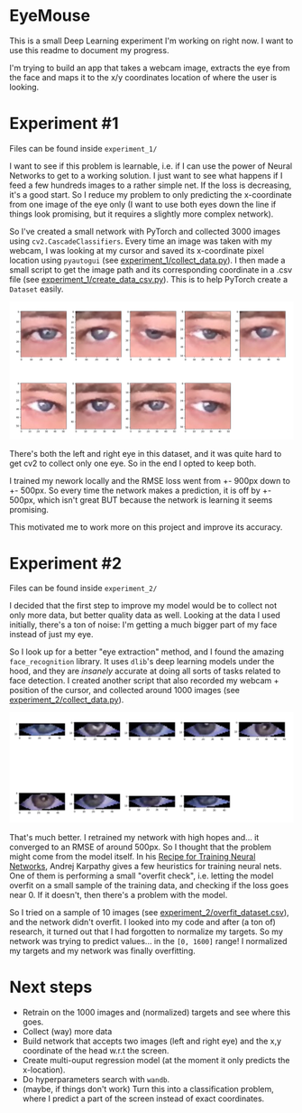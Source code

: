 # EyeMouse

This is a small Deep Learning experiment I'm working on right now. I want to use this readme to document my progress. 

I'm trying to build an app that takes a webcam image, extracts the eye from the face and maps it to the x/y coordinates location of where the user is looking.


# Experiment #1

Files can be found inside `experiment_1/`

I want to see if this problem is learnable, i.e. if I can use the power of Neural Networks to get to a working solution. I just want to see what happens if I feed a few hundreds images to a rather simple net. If the loss is decreasing, it's a good start. So I reduce my problem to only predicting the x-coordinate from one image of the eye only (I want to use both eyes down the line if things look promising, but it requires a slightly more complex network). 

So I've created a small network with PyTorch and collected 3000 images using `cv2.CascadeClassifiers`. Every time an image was taken with my webcam, I was looking at my cursor and saved its x-coordinate pixel location using `pyautogui` (see [experiment_1/collect_data.py](experiment_1/collect_data.py)). I then made a small script to get the image path and its corresponding coordinate in a .csv file (see [experiment_1/create_data_csv.py](./experiment_1/create_data_csv.py)). This is to help PyTorch create a `Dataset` easily.

![Im](1.jpg)

There's both the left and right eye in this dataset, and it was quite hard to get cv2 to collect only one eye. So in the end I opted to keep both. 

I trained my nework locally and the RMSE loss went from +- 900px down to +- 500px. So every time the network makes a prediction, it is off by +- 500px, which isn't great BUT because the network is learning it seems promising.

This motivated me to work more on this project and improve its accuracy.

# Experiment #2

Files can be found inside `experiment_2/`

I decided that the first step to improve my model would be to collect not only more data, but better quality data as well. Looking at the data I used initially, there's a ton of noise: I'm getting a much bigger part of my face instead of just my eye.

So I look up for a better "eye extraction" method, and I found the amazing `face_recognition` library. It uses `dlib`'s deep learning models under the hood, and they are *insanely* accurate at doing all sorts of tasks related to face detection. I created another script that also recorded my webcam + position of the cursor, and collected around 1000 images (see [experiment_2/collect_data.py](experiment_2/collect_data.py)).

![Im](2.jpg)

That's much better. I retrained my network with high hopes and... it converged to an RMSE of around 500px. So I thought that the problem might come from the model itself. In his [Recipe for Training Neural Networks](http://karpathy.github.io/2019/04/25/recipe/), Andrej Karpathy gives a few heuristics for training neural nets. One of them is performing a small "overfit check", i.e. letting the model overfit on a small sample of the training data, and checking if the loss goes near 0. If it doesn't, then there's a problem with the model. 

So I tried on a sample of 10 images (see [experiment_2/overfit_dataset.csv](experiment_2/overfit_dataset.csv)), and the network didn't overfit. I looked into my code and after (a ton of) research, it turned out that I had forgotten to normalize my targets. So my network was trying to predict values... in the `[0, 1600]` range! I normalized my targets and my network was finally overfitting.  

# Next steps

* Retrain on the 1000 images and (normalized) targets and see where this goes. 
* Collect (way) more data
* Build network that accepts two images (left and right eye) and the x,y coordinate of the head w.r.t the screen. 
* Create multi-ouput regression model (at the moment it only predicts the x-location).
* Do hyperparameters search with `wandb`.
* (maybe, if things don't work) Turn this into a classification problem, where I predict a part of the screen instead of exact coordinates. 
````